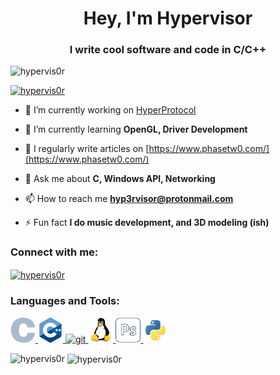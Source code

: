 <h1 align="center">Hey, I'm Hypervisor</h1>
<h3 align="center">I write cool software and code in C/C++</h3>

<p align="left"> <img src="https://komarev.com/ghpvc/?username=hypervis0r&label=Profile%20views&color=0e75b6&style=flat" alt="hypervis0r" /> </p>

<p align="left"> <a href="https://github.com/ryo-ma/github-profile-trophy"><img src="https://github-profile-trophy.vercel.app/?username=hypervis0r" alt="hypervis0r" /></a> </p>

- 🔭 I’m currently working on [HyperProtocol](https://github.com/hypervis0r/HyperProtocol)

- 🌱 I’m currently learning **OpenGL, Driver Development**

- 📝 I regularly write articles on [https://www.phasetw0.com/](https://www.phasetw0.com/)

- 💬 Ask me about **C, Windows API, Networking**

- 📫 How to reach me **hyp3rvisor@protonmail.com**

- ⚡ Fun fact **I do music development, and 3D modeling (ish)**

<h3 align="left">Connect with me:</h3>
<p align="left">
<a href="https://twitter.com/hypervis0r" target="blank"><img align="center" src="https://cdn.jsdelivr.net/npm/simple-icons@3.0.1/icons/twitter.svg" alt="hypervis0r" height="30" width="40" /></a>
</p>

<h3 align="left">Languages and Tools:</h3>
<p align="left"> <a href="https://www.cprogramming.com/" target="_blank"> <img src="https://raw.githubusercontent.com/devicons/devicon/master/icons/c/c-original.svg" alt="c" width="40" height="40"/> </a> <a href="https://www.w3schools.com/cpp/" target="_blank"> <img src="https://raw.githubusercontent.com/devicons/devicon/master/icons/cplusplus/cplusplus-original.svg" alt="cplusplus" width="40" height="40"/> </a> <a href="https://git-scm.com/" target="_blank"> <img src="https://www.vectorlogo.zone/logos/git-scm/git-scm-icon.svg" alt="git" width="40" height="40"/> </a> <a href="https://www.linux.org/" target="_blank"> <img src="https://raw.githubusercontent.com/devicons/devicon/master/icons/linux/linux-original.svg" alt="linux" width="40" height="40"/> </a> <a href="https://www.photoshop.com/en" target="_blank"> <img src="https://raw.githubusercontent.com/devicons/devicon/master/icons/photoshop/photoshop-line.svg" alt="photoshop" width="40" height="40"/> </a> <a href="https://www.python.org" target="_blank"> <img src="https://raw.githubusercontent.com/devicons/devicon/master/icons/python/python-original.svg" alt="python" width="40" height="40"/> </a> </p>

<p><img align="left" src="https://github-readme-stats.vercel.app/api/top-langs?username=hypervis0r&show_icons=true&locale=en&layout=compact" alt="hypervis0r" /></p>

<p>&nbsp;<img align="center" src="https://github-readme-stats.vercel.app/api?username=hypervis0r&show_icons=true&locale=en" alt="hypervis0r" /></p>
